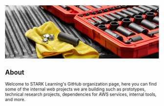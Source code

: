 ![cover](profile/cover.png)

## About

Welcome to STARK Learning's GitHub organization page, here you can find some of the internal web projects we are building such as prototypes, technical research projects, dependencies for AWS services, internal tools, and more.
